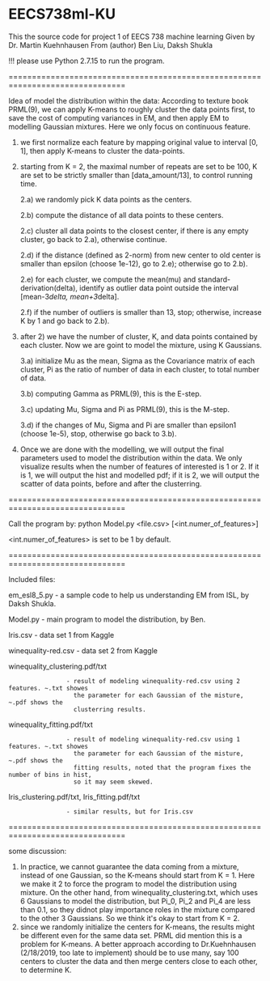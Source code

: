 # EECS738ml-KU
This the source code for project 1 of EECS 738 machine learning
Given by Dr. Martin Kuehnhausen
From (author) Ben Liu, Daksh Shukla

!!! please use Python 2.7.15 to run the program.

===============================================================================

Idea of model the distribution within the data:
According to texture book PRML(9), we can apply K-means to roughly cluster the
data points first, to save the cost of computing variances in EM, and then apply
EM to modelling Gaussian mixtures. Here we only focus on continuous feature.
1) we first normalize each feature by mapping original value to interval [0, 1], 
   then apply K-means to cluster the data-points.
2) starting from K = 2, the maximal number of repeats are set to be 100, K are
   set to be strictly smaller than [data_amount/13], to control running time.
   
   2.a) we randomly pick K data points as the centers.
   
   2.b) compute the distance of all data points to these centers.
   
   2.c) cluster all data points to the closest center, if there is any empty 
        cluster, go back to 2.a), otherwise continue.
        
   2.d) if the distance (defined as 2-norm) from new center to old center is
        smaller than epsilon (choose 1e-12), go to 2.e); otherwise go to 2.b).
        
   2.e) for each cluster, we compute the mean(mu) and standard-derivation(delta), 
        identify as outlier data point outside the interval [mean-3*delta, mean+3*delta].
        
   2.f) if the number of outliers is smaller than 13, stop; otherwise, increase
        K by 1 and go back to 2.b).
        
3) after 2) we have the number of cluster, K, and data points contained by each
   cluster. Now we are goint to model the mixture, using K Gaussians. 
   
   3.a) initialize Mu as the mean, Sigma as the Covariance matrix of each cluster,
        Pi as the ratio of number of data in each cluster, to total number of data.
        
   3.b) computing Gamma as PRML(9), this is the E-step.
   
   3.c) updating Mu, Sigma and Pi as PRML(9), this is the M-step.
   
   3.d) if the changes of Mu, Sigma and Pi are smaller than epsilon1 (choose 1e-5), stop,
        otherwise go back to 3.b).
        
4) Once we are done with the modelling, we will output the final parameters used to model
   the distribution within the data. We only visualize results when the number of features
   of interested is 1 or 2. If it is 1, we will output the hist and modelled pdf; if it is
   2, we will output the scatter of data points, before and after the clusterring.
   
===============================================================================

Call the program by:
python Model.py <file.csv> [<int.numer_of_features>]

<int.numer_of_features> is set to be 1 by default.


===============================================================================

Included files:

em_esl8_5.py        - a sample code to help us understanding EM from ISL, by Daksh Shukla.

Model.py            - main program to model the distribution, by Ben.

Iris.csv            - data set 1 from Kaggle

winequality-red.csv - data set 2 from Kaggle

winequality_clustering.pdf/txt

                    - result of modeling winequality-red.csv using 2 features. ~.txt showes 
                      the parameter for each Gaussian of the misture, ~.pdf shows the 
                      clusterring results.
                      
winequality_fitting.pdf/txt   

                    - result of modeling winequality-red.csv using 1 features. ~.txt showes 
                      the parameter for each Gaussian of the misture, ~.pdf shows the 
                      fitting results, noted that the program fixes the number of bins in hist,
                      so it may seem skewed.
                      
Iris_clustering.pdf/txt, Iris_fitting.pdf/txt

                    - similar results, but for Iris.csv
                    
===============================================================================

some discussion:
1) In practice, we cannot guarantee the data coming from a mixture, instead of one Gaussian, so 
   the K-means should start from K = 1. Here we make it 2 to force the program to model the 
   distribution using mixture. 
   On the other hand, from winequality_clustering.txt, which uses 6 Gaussians to model the 
   distribution, but Pi_0, Pi_2 and Pi_4 are less than 0.1, so they didnot play importance roles
   in the mixture compared to the other 3 Gaussians. So we think it's okay to start from K = 2.
2) since we randomly initialize the centers for K-means, the results might be different even for 
   the same data set. PRML did mention this is a problem for K-means. A better approach according
   to Dr.Kuehnhausen (2/18/2019, too late to implement) should be to use many, say 100 centers to 
   cluster the data and then merge centers close to each other, to determine K.

